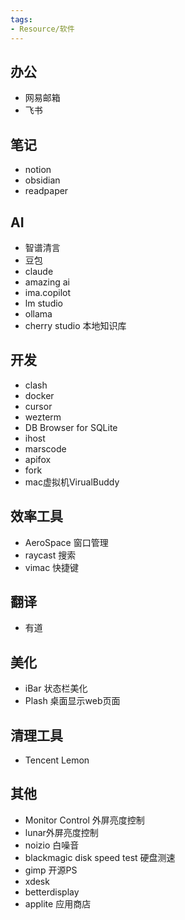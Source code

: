 ```yaml
---
tags:
- Resource/软件
---
```


## 办公

- 网易邮箱
- 飞书

## 笔记

- notion
- obsidian
-  readpaper
## AI

- 智谱清言
- 豆包
- claude
- amazing ai
- ima.copilot
- lm studio
- ollama
- cherry studio 本地知识库

## 开发

- clash
- docker
- cursor
- wezterm
- DB Browser for SQLite
- ihost
- marscode
- apifox
- fork
- mac虚拟机VirualBuddy

## 效率工具

- AeroSpace 窗口管理
- raycast 搜索
- vimac 快捷键

## 翻译

- 有道

## 美化

- iBar 状态栏美化
- Plash 桌面显示web页面

## 清理工具

- Tencent Lemon

## 其他

- Monitor Control 外屏亮度控制
- lunar外屏亮度控制
- noizio 白噪音
- blackmagic disk speed test 硬盘测速
- gimp 开源PS
- xdesk
- betterdisplay
- applite 应用商店